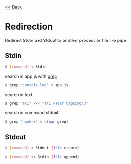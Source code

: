 [<< Back](README.md)

# Redirection
Redirect Stdin and Stdout to another process or file like pipe

## Stdin
```bash
$ [command] < Stdin
```

search in app.js with [grep](https://github.com/alikadir/linux-unix-server-and-macos-local-management/edit/main/file-directory-management.md#search-any-text-in-file-or-files-in-folder)
```bash
$ grep "console.log" < app.js 
```
search in text
```bash
$ grep "ali" <<< "ali kadir bagcioglu"
```
search in command stdout
```bash
$ grep "number" < <(man grep)
```

## Stdout
```bash
$ [command] > Stdout (file create)
```
```bash
$ [command] >> Stdin (file append)
```
